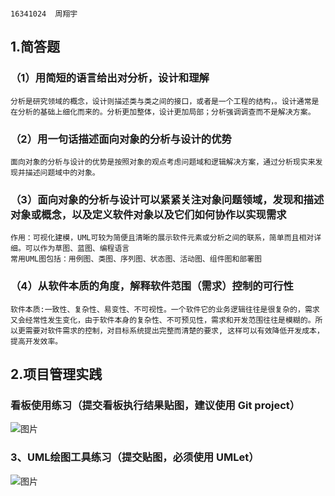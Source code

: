                                                                             16341024  周翔宇
## 1.简答题
### **（1）用简短的语言给出对分析，设计和理解**
    分析是研究领域的概念，设计则描述类与类之间的接口，或者是一个工程的结构，。设计通常是在分析的基础上细化而来的。分析更加整体，设计更加局部；分析强调调查而不是解决方案。

### **（2）用一句话描述面向对象的分析与设计的优势**
    面向对象的分析与设计的优势是按照对象的观点考虑问题域和逻辑解决方案，通过分析现实来发现并描述问题域中的对象。
### **（3）面向对象的分析与设计可以紧紧关注对象问题领域，发现和描述对象或概念，以及定义软件对象以及它们如何协作以实现需求**
    作用：可视化建模，UML可较为简便且清晰的展示软件元素或分析之间的联系，简单而且相对详细。可以作为草图、蓝图、编程语言 
    常用UML图包括：用例图、类图、序列图、状态图、活动图、组件图和部署图

### **（4）从软件本质的角度，解释软件范围（需求）控制的可行性**
    软件本质:一致性、复杂性、易变性、不可视性。一个软件它的业务逻辑往往是很复杂的，需求又会经常性发生变化，由于软件本身的复杂性、不可预见性，需求和开发范围往往是模糊的。所以更需要对软件需求的控制，对目标系统提出完整而清楚的要求, 这样可以有效降低开发成本，提高开发效率。

## 2.项目管理实践
###        看板使用练习（提交看板执行结果贴图，建议使用 Git project）

![图片](http://39.105.159.23:8080/uploads/pic/20190323/1553353361496.png)

###   **3、UML绘图工具练习（提交贴图，必须使用 UMLet）**

![图片](http://39.105.159.23:8080/uploads/pic/20190323/1553353222819.png)
